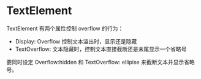 # TextElement

TextElement 有两个属性控制 overflow 的行为：

- Display: Overflow 控制文本溢出时，显示还是隐藏
- TextOverflow: 文本隐藏时，控制文本直接截断还是末尾显示一个省略号

要同时设定 Overflow:hidden 和 TextOverflow: ellipise 来截断文本并显示省略号。
